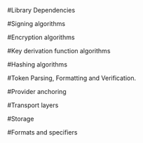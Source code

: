 #Library Dependencies


#Signing algorithms


#Encryption algorithms


#Key derivation function algorithms


#Hashing algorithms


#Token Parsing, Formatting and Verification.


#Provider anchoring


#Transport layers


#Storage


#Formats and specifiers
